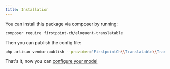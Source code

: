 ```yaml
---
title: Installation
---
```


You can install this package via composer by running:

```bash
composer require firstpoint-ch/eloquent-translatable
```

Then you can publish the config file:

```bash
php artisan vendor:publish --provider="FirstpointCh\\Translatable\\TranslatableServiceProvider"
```

That's it, now you can [configure your model](/eloquent-translatable/2.configuration)

